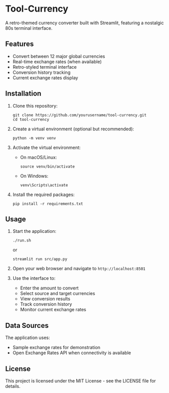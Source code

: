 # Tool-Currency

A retro-themed currency converter built with Streamlit, featuring a nostalgic 80s terminal interface.

## Features

- Convert between 12 major global currencies
- Real-time exchange rates (when available)
- Retro-styled terminal interface
- Conversion history tracking
- Current exchange rates display

## Installation

1. Clone this repository:
   ```
   git clone https://github.com/yourusername/tool-currency.git
   cd tool-currency
   ```

2. Create a virtual environment (optional but recommended):
   ```
   python -m venv venv
   ```

3. Activate the virtual environment:
   - On macOS/Linux:
     ```
     source venv/bin/activate
     ```
   - On Windows:
     ```
     venv\Scripts\activate
     ```

4. Install the required packages:
   ```
   pip install -r requirements.txt
   ```

## Usage

1. Start the application:
   ```
   ./run.sh
   ```
   or
   ```
   streamlit run src/app.py
   ```

2. Open your web browser and navigate to `http://localhost:8501`

3. Use the interface to:
   - Enter the amount to convert
   - Select source and target currencies
   - View conversion results
   - Track conversion history
   - Monitor current exchange rates

## Data Sources

The application uses:
- Sample exchange rates for demonstration
- Open Exchange Rates API when connectivity is available

## License

This project is licensed under the MIT License - see the LICENSE file for details.